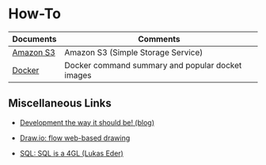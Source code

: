 # How-To

Documents | Comments
------------ | -------------
[Amazon S3](https://github.com/mike-the-bike/how-to/blob/master/amazon-s3.md) | Amazon S3 (Simple Storage Service)
[Docker](https://github.com/mike-the-bike/how-to/blob/master/docker.md) | Docker command summary and popular docket images

## Miscellaneous Links
- [Development the way it should be! (blog)](https://jlordiales.me/)
- [Draw.io: flow web-based drawing](https://www.draw.io) 

- [SQL: SQL is a 4GL (Lukas Eder)](https://www.google.com/search?biw=1581&bih=742&ei=TyzDW8ywMMO-aYj7i7gG&q=lukas+eder+SQL+youtube&oq=lukas+eder+SQL+youtube&gs_l=psy-ab.3...598897.607084.0.607578.53.21.1.0.0.0.229.2274.5j11j2.18.0....0...1c.1.64.psy-ab..40.10.1016...0i30k1j0i8i30k1j0i22i30k1j33i160k1j33i21k1.0.hKhlsQKI4qY)
